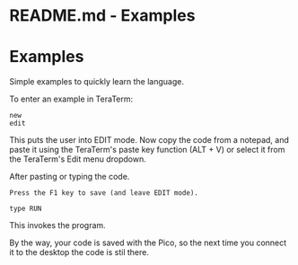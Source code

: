 
# README.md - Examples

# Examples

Simple examples to quickly learn the language.

To enter an example in TeraTerm:

```
new
edit
```

This puts the user into EDIT mode.  Now copy the code from a notepad,
and paste it using the TeraTerm's paste key function (ALT + V) or
select it from the TeraTerm's Edit menu dropdown.

After pasting or typing the code.
```
Press the F1 key to save (and leave EDIT mode).

type RUN
```

This invokes the program. 

By the way, your code is saved with the Pico, so the next time you connect it to the desktop
the code is stil there.

